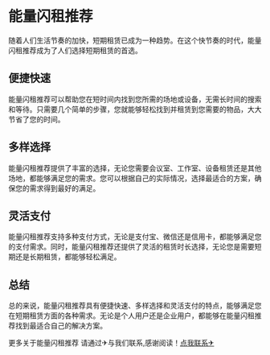 # 能量闪租推荐

随着人们生活节奏的加快，短期租赁已成为一种趋势。在这个快节奏的时代，能量闪租推荐成为了人们选择短期租赁的首选。

## 便捷快速

能量闪租推荐可以帮助您在短时间内找到您所需的场地或设备，无需长时间的搜索和等待。只需要几个简单的步骤，您就能够轻松找到并租赁到您需要的物品，大大节省了您的时间。

## 多样选择

能量闪租推荐提供了丰富的选择，无论您需要会议室、工作室、设备租赁还是其他场地，都能够满足您的需求。您可以根据自己的实际情况，选择最适合的方案，确保您的需求得到最好的满足。

## 灵活支付

能量闪租推荐支持多种支付方式，无论是支付宝、微信还是信用卡，都能够满足您的支付需求。同时，能量闪租推荐还提供了灵活的租赁时长选择，无论您是需要短期还是长期租赁，都能够轻松满足。

## 总结

总的来说，能量闪租推荐具有便捷快速、多样选择和灵活支付的特点，能够满足您在短期租赁方面的各种需求。无论是个人用户还是企业用户，都能够在能量闪租推荐找到最适合自己的解决方案。

更多关于能量闪租推荐 请通过✈与我们联系,感谢阅读！[点我联系✈](https://en.G208.com)
